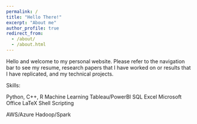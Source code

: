 ```yaml
---
permalink: /
title: "Hello There!"
excerpt: "About me"
author_profile: true
redirect_from: 
  - /about/
  - /about.html
---
```


Hello and welcome to my personal website. Please refer to the navigation bar to see my resume, research papers that I have worked on or results that I have replicated, and my technical projects.

Skills:

Python, C++, R
Machine Learning
Tableau/PowerBI
SQL
Excel
Microsoft Office
LaTeX
Shell Scripting

AWS/Azure
Hadoop/Spark
